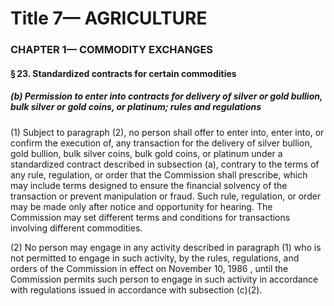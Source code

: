
# Title 7— AGRICULTURE
### CHAPTER 1— COMMODITY EXCHANGES
#### § 23. Standardized contracts for certain commodities
##### (b) Permission to enter into contracts for delivery of silver or gold bullion, bulk silver or gold coins, or platinum; rules and regulations

(1) Subject to paragraph (2), no person shall offer to enter into, enter into, or confirm the execution of, any transaction for the delivery of silver bullion, gold bullion, bulk silver coins, bulk gold coins, or platinum under a standardized contract described in subsection (a), contrary to the terms of any rule, regulation, or order that the Commission shall prescribe, which may include terms designed to ensure the financial solvency of the transaction or prevent manipulation or fraud. Such rule, regulation, or order may be made only after notice and opportunity for hearing. The Commission may set different terms and conditions for transactions involving different commodities.

(2) No person may engage in any activity described in paragraph (1) who is not permitted to engage in such activity, by the rules, regulations, and orders of the Commission in effect on November 10, 1986 , until the Commission permits such person to engage in such activity in accordance with regulations issued in accordance with subsection (c)(2).
